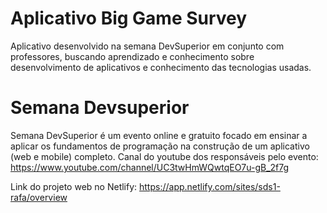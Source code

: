 # Aplicativo Big Game Survey
Aplicativo desenvolvido na semana DevSuperior em conjunto com professores, buscando aprendizado e conhecimento sobre desenvolvimento de aplicativos e conhecimento das tecnologias usadas.

# Semana Devsuperior
Semana DevSuperior é um evento online e gratuito focado em ensinar a aplicar os fundamentos de programação na construção de um aplicativo (web e mobile) completo.
Canal do youtube dos responsáveis pelo evento: https://www.youtube.com/channel/UC3twHmWQwtqEO7u-gB_2f7g

Link do projeto web no Netlify: 
https://app.netlify.com/sites/sds1-rafa/overview 

